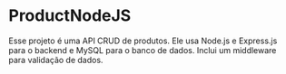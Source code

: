 # ProductNodeJS
Esse projeto é uma API CRUD de produtos. Ele usa Node.js e Express.js para o backend e MySQL para o banco de dados. Inclui um middleware para validação de dados.
